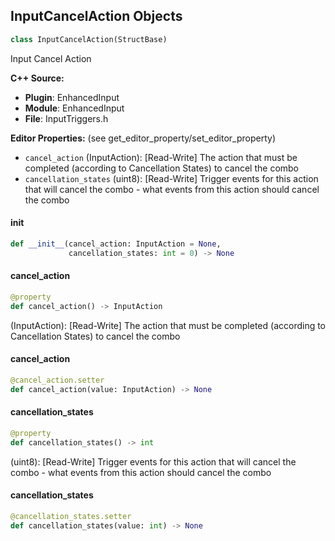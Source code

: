 ## InputCancelAction Objects

```python
class InputCancelAction(StructBase)
```

Input Cancel Action

**C++ Source:**

- **Plugin**: EnhancedInput
- **Module**: EnhancedInput
- **File**: InputTriggers.h

**Editor Properties:** (see get_editor_property/set_editor_property)

- ``cancel_action`` (InputAction):  [Read-Write] The action that must be completed (according to Cancellation States) to cancel the combo
- ``cancellation_states`` (uint8):  [Read-Write] Trigger events for this action that will cancel the combo - what events from this action should cancel the combo

<a id="unreal.InputCancelAction.__init__"></a>

#### __init__

```python
def __init__(cancel_action: InputAction = None,
             cancellation_states: int = 0) -> None
```

<a id="unreal.InputCancelAction.cancel_action"></a>

#### cancel_action

```python
@property
def cancel_action() -> InputAction
```

(InputAction):  [Read-Write] The action that must be completed (according to Cancellation States) to cancel the combo

<a id="unreal.InputCancelAction.cancel_action"></a>

#### cancel_action

```python
@cancel_action.setter
def cancel_action(value: InputAction) -> None
```

<a id="unreal.InputCancelAction.cancellation_states"></a>

#### cancellation_states

```python
@property
def cancellation_states() -> int
```

(uint8):  [Read-Write] Trigger events for this action that will cancel the combo - what events from this action should cancel the combo

<a id="unreal.InputCancelAction.cancellation_states"></a>

#### cancellation_states

```python
@cancellation_states.setter
def cancellation_states(value: int) -> None
```

<a id="unreal.DisplayClusterClusterEventBase"></a>